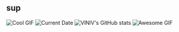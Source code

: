 ## sup

![Cool GIF](https://media.giphy.com/media/axcZ1wkjhEo8Ng1cCy/giphy.gif)
![Current Date](https://img.shields.io/badge/date-2024--11--09-blue)
![VlNlV's GitHub stats](https://github-readme-stats.vercel.app/api?username=VlNlV&show_icons=true&theme=dark)
![Awesome GIF](https://media.giphy.com/media/ontuGIyllqCRO/giphy.gif)






<!--
**VlNlV/VlNlV** is a ✨ _special_ ✨ repository because its `README.md` (this file) appears on your GitHub profile.

Here are some ideas to get you started:

- 🔭 I’m currently working on ...
- 🌱 I’m currently learning ...
- 👯 I’m looking to collaborate on ...
- 🤔 I’m looking for help with ...
- 💬 Ask me about ...
- 📫 How to reach me: ...
- 😄 Pronouns: ...
- ⚡ Fun fact: ...
-->
